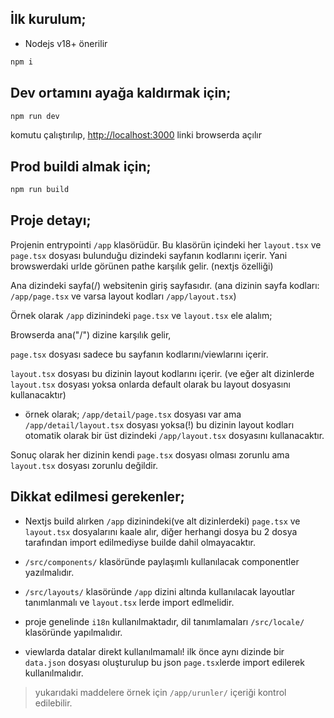 ## İlk kurulum;

- Nodejs v18+ önerilir

```bash
npm i
```
## Dev ortamını ayağa kaldırmak için;

```bash
npm run dev
```
komutu çalıştırılıp, [http://localhost:3000](http://localhost:3000) linki browserda açılır


## Prod buildi almak için;

```bash
npm run build
```


## Proje detayı;

Projenin entrypointi `/app` klasörüdür. Bu klasörün içindeki her `layout.tsx` ve `page.tsx` dosyası bulunduğu dizindeki sayfanın kodlarını içerir. Yani browswerdaki urlde görünen pathe karşılık gelir. (nextjs özelliği)

Ana dizindeki sayfa(/) websitenin giriş sayfasıdır. (ana dizinin sayfa kodları: `/app/page.tsx` ve varsa layout kodları `/app/layout.tsx`)

Örnek olarak `/app` dizinindeki `page.tsx` ve `layout.tsx` ele alalım;

Browserda ana("/") dizine karşılık gelir,

`page.tsx` dosyası sadece bu sayfanın kodlarını/viewlarını içerir.

`layout.tsx` dosyası bu dizinin layout kodlarını içerir. (ve eğer alt dizinlerde `layout.tsx` dosyası yoksa onlarda default olarak bu layout dosyasını kullanacaktır)

 - örnek olarak; `/app/detail/page.tsx` dosyası var ama `/app/detail/layout.tsx` dosyası yoksa(!) bu dizinin layout kodları otomatik olarak bir üst dizindeki `/app/layout.tsx` dosyasını kullanacaktır.

Sonuç olarak her dizinin kendi `page.tsx` dosyası olması zorunlu ama `layout.tsx` dosyası zorunlu değildir.


## Dikkat edilmesi gerekenler;

- Nextjs build alırken `/app` dizinindeki(ve alt dizinlerdeki) `page.tsx` ve `layout.tsx` dosyalarını kaale alır, diğer herhangi dosya bu 2 dosya tarafından import edilmediyse builde dahil olmayacaktır.

- `/src/components/` klasöründe paylaşımlı kullanılacak componentler yazılmalıdır.


- `/src/layouts/` klasöründe `/app` dizini altında kullanılacak layoutlar tanımlanmalı ve `layout.tsx` lerde import edlmelidir.

- proje genelinde `i18n` kullanılmaktadır, dil tanımlamaları `/src/locale/` klasöründe yapılmalıdır.

- viewlarda datalar direkt kullanılmamalı! ilk önce aynı dizinde bir `data.json` dosyası oluşturulup bu json `page.tsx`lerde import edilerek kullanılmalıdır.

> yukarıdaki maddelere örnek için `/app/urunler/` içeriği kontrol edilebilir.
